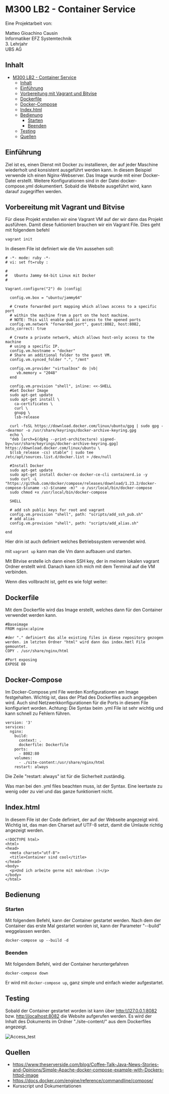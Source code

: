 # M300 LB2 - Container Service

Eine Projektarbeit von:

Matteo Gioachino Causin </br>
Informatiker EFZ Systemtechnik </br>
3. Lehrjahr </br>
UBS AG </br>


## Inhalt
- [M300 LB2 - Container Service](#m300-lb2---container-service)
  - [Inhalt](#inhalt)
  - [Einführung](#einführung)
  - [Vorbereitung mit Vagrant und Bitvise](#vorbereitung-mit-vagrant-und-bitvise)
  - [Dockerfile](#dockerfile)
  - [Docker-Compose](#docker-compose)
  - [Index.html](index.html)
  - [Bedienung](Bedienung)
    -  [Starten](#starten)
    - [Beenden](#beenden)
  - [Testing](#testing)
  - [Quellen](#quellen)
   

<a name="Einführung"></a>
## Einführung

Ziel ist es, einen Dienst mit Docker zu installieren, der auf jeder Maschine wiederholt und konsistent ausgeführt werden kann.
In diesem Beispiel verwende ich einen Nginx-Webserver. Das Image wurde mit einer Docker-Datei erstellt. Weitere Konfigurationen sind in der Datei docker-compose.yml dokumentiert. Sobald die Website ausgeführt wird, kann darauf zugegriffen werden.

<a name="Vorbereitung"></a>
## Vorbereitung mit Vagrant und Bitvise 

Für diese Projekt erstellen wir eine Vagrant VM auf der wir dann das Projekt ausführen. Damit diese fuktioniert brauchen wir ein Vagrant File. Dies geht mit folgendem befehl 


```vagrant init```


In diesem File ist definiert wie die Vm aussehen soll: 

```
# -*- mode: ruby -*-
# vi: set ft=ruby :

#
#	Ubuntu Jammy 64-bit Linux mit Docker
#

Vagrant.configure("2") do |config|

  config.vm.box = "ubuntu/jammy64"

  # Create forwarded port mapping which allows access to a specific port
  # within the machine from a port on the host machine. 
  # NOTE: This will enable public access to the opened ports
  config.vm.network "forwarded_port", guest:8082, host:8082, auto_correct: true
    
  # Create a private network, which allows host-only access to the machine
  # using a specific IP.
  config.vm.hostname = "docker"
  # Share an additional folder to the guest VM.
  config.vm.synced_folder ".", "/mnt"

  config.vm.provider "virtualbox" do |vb|
     vb.memory = "2048"
  end
  
  config.vm.provision "shell", inline: <<-SHELL
  #Get Docker Image
  sudo apt-get update
  sudo apt-get install \
    ca-certificates \
    curl \
    gnupg \
    lsb-release
	
  curl -fsSL https://download.docker.com/linux/ubuntu/gpg | sudo gpg --dearmor -o /usr/share/keyrings/docker-archive-keyring.gpg 
  echo \
  "deb [arch=$(dpkg --print-architecture) signed-by=/usr/share/keyrings/docker-archive-keyring.gpg] https://download.docker.com/linux/ubuntu \
  $(lsb_release -cs) stable" | sudo tee /etc/apt/sources.list.d/docker.list > /dev/null
  
  #Install Docker
  sudo apt-get update
  sudo apt-get install docker-ce docker-ce-cli containerd.io -y
  sudo curl -L "https://github.com/docker/compose/releases/download/1.23.2/docker-compose-$(uname -s)-$(uname -m)" -o /usr/local/bin/docker-compose
  sudo chmod +x /usr/local/bin/docker-compose

  SHELL

  # add ssh public keys for root and vagrant 
  config.vm.provision "shell", path: "scripts/add_ssh_pub.sh"
  # add alias
  config.vm.provision "shell", path: "scripts/add_alias.sh"
  
end
```

Hier drin ist auch definiert welches Betriebssystem verwendet wird. 

mit ``` vagrant up ``` kann man die Vm dann aufbauen und starten.

Mit Bitvise erstelle ich dann einen SSH key, der in meinem lokalen vagrant Ordner erstellt wird. Danach kann ich mich mit dem Terminal auf die VM verbinden. 

Wenn dies vollbracht ist, geht es wie folgt weiter: 


<a name="Dockerfile"></a>
## Dockerfile
Mit dem Dockerfile wird das Image erstellt, welches dann für den Container verwendet werden kann.
```
#Baseimage
FROM nginx:alpine

#der "." definiert das alle existing files in diese repository gezogen werden. im letzten Ordner "html" wird dann das index.hmtl File gemountet. 
COPY . /usr/share/nginx/html

#Port exposing
EXPOSE 80
```
<a name="Docker-Compose"></a>

## Docker-Compose
Im Docker-Compose.yml File werden Konfigurationen am Image festgehalten. Wichtig ist, dass der Pfad des Dockerfiles auch angegeben wird. Auch sind Netzwerkkonfigurationen für die Ports in diesem File konfiguriert worden. 
Achtung: Die Syntax beim .yml File ist sehr wichtig und kann schnell zu Fehlern führen.

```
version: '3'
services:
  nginx:
    build:
      context: .
      dockerfile: Dockerfile
    ports:
      - 8082:80
    volumes:
      - ./site-content:/usr/share/nginx/html
    restart: always
```
Die Zeile "restart: always" ist für die Sicherheit zuständig. 

Was man bei den .yml files beachten muss, ist der Syntax. Eine leertaste zu wenig oder zu viel und das ganze funktioniert nicht.

<a name="Index.html"></a>
## Index.html

In diesem File ist der Code definiert, der auf der Webseite angezeigt wird. Wichtig ist, das man den Charset auf UTF-8 setzt, damit die Umlaute richtig angezeigt werden. 

```
<!DOCTYPE html>
<html>
<head>
  <meta charset="utf-8"> 
  <title>Container sind cool</title>
</head>
<body>
  <p>Und ich arbeite gerne mit makrdown :)</p>
</body>
</html>
```
<a name="Bedienung"></a>

## Bedienung

<a name="Starten"></a>
### Starten
Mit folgendem Befehl, kann der Container gestartet werden. Nach dem der Container das erste Mal gestartet worden ist, kann der Parameter "--build" weggelassen werden.
```
docker-compose up --build -d
```

<a name="Beenden"></a>
### Beenden
Mit folgendem Befehl, wird der Container heruntergefahren
```
docker-compose down
```
Er wird mit ```docker-compose up```, ganz simple und einfach wieder aufgestartet. 


<a name="Testing"></a>
## Testing
Sobald der Container gestartet worden ist kann über <http:\\127.0.0.1:8082> bzw. <http:\\localhost:8082> die Website aufgerufen werden. 
Es wird der Inhalt des Dokuments im Ordner "./site-content/"  aus dem Dockerfiles angezeigt. 

![Access_test](https://github.com/matteocsn/M300/blob/main/img/Website-LB2.png)

## Quellen

- <https://www.theserverside.com/blog/Coffee-Talk-Java-News-Stories-and-Opinions/Simple-Apache-docker-compose-example-with-Dockers-httpd-image>
- <https://docs.docker.com/engine/reference/commandline/compose/>
- Kursscript und Dokumentationen
